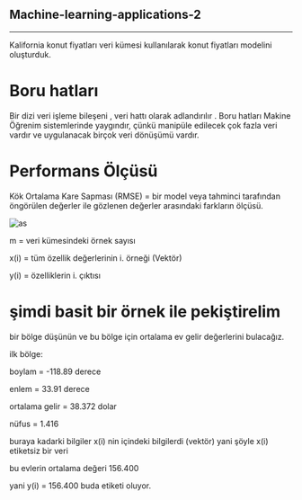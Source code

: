 ## Machine-learning-applications-2
--------

Kalifornia konut fiyatları veri kümesi kullanılarak konut fiyatları modelini oluşturduk.

# Boru hatları

Bir dizi veri işleme bileşeni , veri hattı olarak adlandırılır . Boru hatları
Makine Öğrenim sistemlerinde yaygındır, çünkü manipüle edilecek çok fazla veri vardır ve
uygulanacak birçok veri dönüşümü vardır.

# Performans Ölçüsü

Kök Ortalama Kare Sapması (RMSE) = bir model veya tahminci tarafından öngörülen değerler ile gözlenen değerler arasındaki farkların ölçüsü.

![as](https://user-images.githubusercontent.com/54184905/74971010-6baec280-5430-11ea-9c8a-d5b74770eb59.png)

m = veri kümesindeki örnek sayısı

x(i) = tüm özellik değerlerinin i. örneği (Vektör)

y(i) = özelliklerin i. çıktısı

# şimdi basit bir örnek ile pekiştirelim

bir bölge düşünün ve bu bölge için ortalama ev gelir değerlerini bulacağız.

ilk bölge:

boylam = -118.89 derece

enlem = 33.91 derece

ortalama gelir = 38.372 dolar

nüfus = 1.416

buraya kadarki bilgiler x(i) nin içindeki bilgilerdi (vektör)
yani şöyle x(i) etiketsiz bir veri



bu evlerin ortalama değeri 156.400

yani y(i) = 156.400 buda etiketi oluyor.




